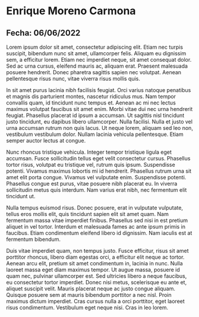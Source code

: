 # Enrique Moreno Carmona

## Fecha: 06/06/2022

Lorem ipsum dolor sit amet, consectetur adipiscing elit. Etiam nec turpis suscipit, bibendum nunc sit amet, ullamcorper felis. Aliquam eu dignissim sem, a efficitur lorem. Etiam nec imperdiet neque, sit amet consequat dolor. Sed ac urna cursus, eleifend mauris ac, aliquam erat. Praesent malesuada posuere hendrerit. Donec pharetra sagittis sapien nec volutpat. Aenean pellentesque risus nunc, vitae viverra risus mollis quis.

In sit amet purus lacinia nibh facilisis feugiat. Orci varius natoque penatibus et magnis dis parturient montes, nascetur ridiculus mus. Nam tempor convallis quam, id tincidunt nunc tempus et. Aenean ac mi nec lectus maximus volutpat faucibus sit amet enim. Morbi vitae dui nec urna hendrerit feugiat. Phasellus placerat id ipsum a accumsan. Ut sagittis nisl tincidunt justo tincidunt, eu dapibus libero ullamcorper. Nulla facilisi. Nulla et justo vel urna accumsan rutrum non quis lacus. Ut neque lorem, aliquam sed leo non, vestibulum vestibulum dolor. Nullam lacinia vehicula pellentesque. Etiam semper auctor lectus at congue.

Nunc rhoncus tristique vehicula. Integer tempor tristique ligula eget accumsan. Fusce sollicitudin tellus eget velit consectetur cursus. Phasellus tortor risus, volutpat eu tristique vel, rutrum quis ipsum. Suspendisse potenti. Vivamus maximus lobortis mi id hendrerit. Phasellus rutrum urna sit amet elit porta congue. Vivamus vel vulputate enim. Suspendisse potenti. Phasellus congue est purus, vitae posuere nibh placerat eu. In viverra sollicitudin metus quis interdum. Nam varius erat nibh, nec fermentum elit tincidunt ut.

Nulla tempus euismod risus. Donec posuere, erat in vulputate vulputate, tellus eros mollis elit, quis tincidunt sapien elit sit amet quam. Nam fermentum massa vitae imperdiet finibus. Phasellus sed nisi in est pretium aliquet in vel tortor. Interdum et malesuada fames ac ante ipsum primis in faucibus. Etiam condimentum eleifend libero id dignissim. Nam iaculis est at fermentum bibendum.

Duis vitae imperdiet quam, non tempus justo. Fusce efficitur, risus sit amet porttitor rhoncus, libero diam egestas orci, a efficitur elit neque ac tortor. Aenean arcu elit, pretium sit amet condimentum in, lacinia in nunc. Nulla laoreet massa eget diam maximus tempor. Ut augue massa, posuere id quam nec, pulvinar ullamcorper est. Sed ultricies libero a neque faucibus, eu consectetur tortor imperdiet. Donec nisi metus, scelerisque eu ante et, aliquet suscipit velit. Mauris placerat neque ac justo congue aliquam. Quisque posuere sem at mauris bibendum porttitor a nec nisl. Proin maximus dictum imperdiet. Cras cursus nulla a orci porttitor, eget laoreet risus condimentum. Vestibulum eget neque nisi. Cras in leo lorem.
